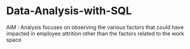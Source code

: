 # Data-Analysis-with-SQL
AIM : Analysis focuses on observing the various factors that could have impacted in employee attrition other than the factors related to the work space
